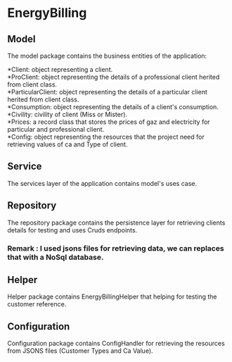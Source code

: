 # EnergyBilling
## Model
The model package contains the business entities of the application:

*Client: object representing a client.  
*ProClient: object representing the details of a professional client herited from client class.  
*ParticularClient: object representing the details of a particular client herited from client class.  
*Consumption: object representing the details of a client's consumption.  
*Civility: civility of client (Miss or Mister).  
*Prices: a record class that stores the prices of gaz and electricity for particular and professional client.  
*Config: object representing the resources that the project need for retrieving values of ca and Type of client.

## Service
The services layer of the application contains model's uses case.

## Repository
The repository package contains the persistence layer for retrieving clients details for testing and uses Cruds endpoints.
### Remark : I used jsons files for retrieving data, we can replaces that with a NoSql database.

## Helper
Helper package contains EnergyBillingHelper that helping for testing the customer reference.  

## Configuration
Configuration package contains ConfigHandler for retrieving the resources from JSONS files (Customer Types and Ca Value).


